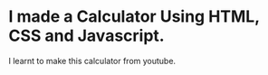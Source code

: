# I made a Calculator Using HTML, CSS and Javascript.
I learnt to make this calculator from youtube.
